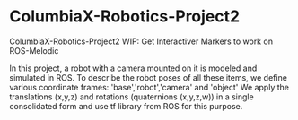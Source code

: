 # ColumbiaX-Robotics-Project2
ColumbiaX-Robotics-Project2 
WIP: Get Interactiver Markers to work on ROS-Melodic


In this project, a robot with a camera mounted on it is modeled and simulated in ROS. To describe the robot poses of all these items, we define various coordinate frames: 'base','robot','camera' and 'object'
We apply the translations (x,y,z) and rotations (quaternions (x,y,z,w)) in a single consolidated form and use tf library from ROS for this purpose.
